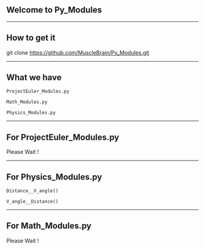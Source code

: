 ## Welcome to Py_Modules

------------------

## How to get it

git clone https://github.com/MuscleBrain/Py_Modules.git

------------------

## What we have

`ProjectEuler_Modules.py`

`Math_Modules.py`

`Physics_Modules.py`

------------------

## For ProjectEuler_Modules.py 

Please Wait !

------------------

## For Physics_Modules.py

`Distance__V_angle()`

`V_angle__Distance()`

------------------

## For Math_Modules.py

Please Wait !


